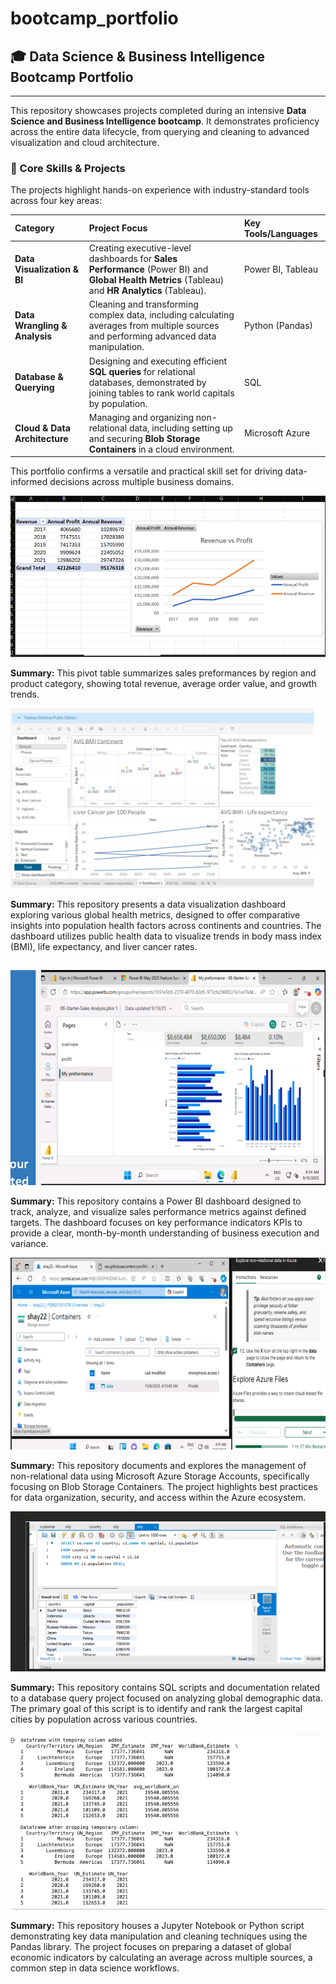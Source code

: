 # bootcamp_portfolio
## 🎓 Data Science & Business Intelligence Bootcamp Portfolio

---

This repository showcases projects completed during an intensive **Data Science and Business Intelligence bootcamp**. It demonstrates proficiency across the entire data lifecycle, from querying and cleaning to advanced visualization and cloud architecture.

### 🔑 Core Skills & Projects

The projects highlight hands-on experience with industry-standard tools across four key areas:

| Category | Project Focus | Key Tools/Languages |
| :--- | :--- | :--- |
| **Data Visualization & BI** | Creating executive-level dashboards for **Sales Performance** (Power BI) and **Global Health Metrics** (Tableau) and **HR Analytics** (Tableau). | Power BI, Tableau |
| **Data Wrangling & Analysis** | Cleaning and transforming complex data, including calculating averages from multiple sources and performing advanced data manipulation. | Python (Pandas) |
| **Database & Querying** | Designing and executing efficient **SQL queries** for relational databases, demonstrated by joining tables to rank world capitals by population. | SQL |
| **Cloud & Data Architecture** | Managing and organizing non-relational data, including setting up and securing **Blob Storage Containers** in a cloud environment. | Microsoft Azure |

This portfolio confirms a versatile and practical skill set for driving data-informed decisions across multiple business domains.



![Excel Pivot Table](images/excel_pivot_table.png)

**Summary:**
This pivot table summarizes sales preformances by region and product category, showing total revenue, average order value, and growth trends.

![tableau NHS dashbored](images/tableau_NHS_dashbored.png)

**Summary:**
This repository presents a data visualization dashboard exploring various global health metrics, designed to offer comparative insights into population health factors across continents and countries. The dashboard utilizes public health data to visualize trends in body mass index (BMI), life expectancy, and liver cancer rates.

![PowerBI dashbored](images/PowerBI_dashbored.png)

**Summary:**
This repository contains a Power BI dashboard designed to track, analyze, and visualize sales performance metrics against defined targets. The dashboard focuses on key performance indicators KPIs to provide a clear, month-by-month understanding of business execution and variance.

![Azure workbench](images/Azure_workbench.png)

**Summary:**
This repository documents and explores the management of non-relational data using Microsoft Azure Storage Accounts, specifically focusing on Blob Storage Containers. The project highlights best practices for data organization, security, and access within the Azure ecosystem.

![SQL workbench](images/SQL_workbench.png)

**Summary:**
This repository contains SQL scripts and documentation related to a database query project focused on analyzing global demographic data. The primary goal of this script is to identify and rank the largest capital cities by population across various countries.

![python notebook](images/python_notebook.png)

**Summary:**
This repository houses a Jupyter Notebook or Python script demonstrating key data manipulation and cleaning techniques using the Pandas library. The project focuses on preparing a dataset of global economic indicators by calculating an average across multiple sources, a common step in data science workflows.

